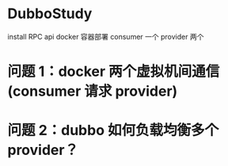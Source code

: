 # DubboStudy

install RPC api
docker 容器部署
consumer 一个
provider 两个

# 问题 1：docker 两个虚拟机间通信(consumer 请求 provider)
# 问题 2：dubbo 如何负载均衡多个 provider？